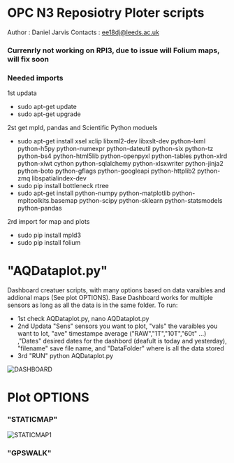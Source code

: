 
# OPC N3 Reposiotry Ploter scripts 
Author : Daniel Jarvis 
Contacts : ee18dj@leeds.ac.uk

### Currenrly not working on RPI3, due to issue will Folium maps, will fix soon

### Needed imports
1st updata
- sudo apt-get update
- sudo apt-get upgrade

2st get mpld, pandas and Scientific Python moduels
 - sudo apt-get install xsel xclip libxml2-dev libxslt-dev python-lxml python-h5py python-numexpr python-dateutil python-six python-tz python-bs4 python-html5lib python-openpyxl python-tables python-xlrd python-xlwt cython python-sqlalchemy python-xlsxwriter python-jinja2 python-boto python-gflags python-googleapi python-httplib2 python-zmq libspatialindex-dev
 - sudo pip install bottleneck rtree
 - sudo apt-get install python-numpy python-matplotlib python-mpltoolkits.basemap python-scipy python-sklearn python-statsmodels python-pandas

2rd import for map and plots
 - sudo pip install mpld3
 - sudo pip install folium 
 
 # "AQDataplot.py"
 Dashboard creatuer scripts, with many options based on data varaibles and addional maps (See plot OPTIONS). Base Dashboard works for multiple sensors as long as all the data is in the same folder. To run:
 - 1st check AQDataplot.py, nano AQDataplot.py
 - 2nd Updata "Sens" sensors you want to plot, "vals" the varaibles you want to lot, "ave" timestampe average ("RAW","1T","10T","60t" ...)
 ,"Dates" desired dates for the dashbord (deafult is today and yesterday), "filename" save file name, and "DataFolder" where is all the data stored 
 - 3rd "RUN" python AQDataplot.py 
 
 ![DASHBOARD](https://github.com/JarvisSan22/OPC-N3_python/blob/master/AQ/AQplotter/Dashbord.gif)
 
 # Plot OPTIONS 
  
 ### "STATICMAP"
![STATICMAP1](https://github.com/JarvisSan22/OPC-N3_python/blob/master/AQ/AQplotter/STATICMAP.gif)
 ### "GPSWALK"
 
